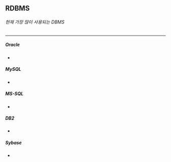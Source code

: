 ## RDBMS
###### 현재 가장 많이 사용되는 DBMS
---
##### Oracle
- 
##### MySQL
- 
##### MS-SQL
- 
##### DB2
- 
##### Sybase
- 
